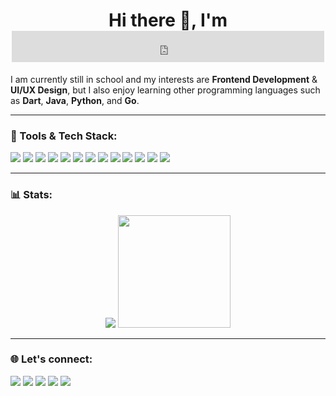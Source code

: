 <h1 align="center">
  Hi there 👋, I'm <a href="https://github.com/zfosix">
    <embed src="https://readme-typing-svg.herokuapp.com?font=Fira+Code&size=24&duration=3000&pause=1000&color=00F7FF&center=true&vCenter=true&width=500&lines=Fajar+Fauzian!;Frontend+Development;UI%2FUX+Designer;Passionate+about+Tech+%26+Code" 
           width="500" height="50" type="image/svg+xml">
  </a>
</h1>

I am currently still in school and my interests are **Frontend Development** & **UI/UX Design**, but I also enjoy learning other programming languages such as **Dart**, **Java**, **Python**, and **Go**.

---

### 🌟 Tools & Tech Stack:
<p>
    <img src="https://img.shields.io/badge/JavaScript-F7DF1E?logo=javascript&logoColor=black&style=flat" />
    <img src="https://img.shields.io/badge/PHP-777BB4?logo=php&logoColor=white&style=flat" />
    <img src="https://img.shields.io/badge/React-61DAFB?logo=react&logoColor=black&style=flat" />
    <img src="https://img.shields.io/badge/Vue.js-4FC08D?logo=vue.js&logoColor=white&style=flat" />
    <img src="https://img.shields.io/badge/Next.js-000000?logo=next.js&logoColor=white&style=flat" />
    <img src="https://img.shields.io/badge/Laravel-FF2D20?logo=laravel&logoColor=white&style=flat" />
    <img src="https://img.shields.io/badge/Node.js-339933?logo=node.js&logoColor=white&style=flat" />
    <img src="https://img.shields.io/badge/Bootstrap-7952B3?logo=bootstrap&logoColor=white&style=flat" />
    <img src="https://img.shields.io/badge/Tailwind%20CSS-06B6D4?logo=tailwindcss&logoColor=white&style=flat" />
    <img src="https://img.shields.io/badge/Material--UI-0081CB?logo=mui&logoColor=white&style=flat" />
    <img src="https://img.shields.io/badge/Sass-CC6699?logo=sass&logoColor=white&style=flat" />
    <img src="https://img.shields.io/badge/PostgreSQL-4169E1?logo=postgresql&logoColor=white&style=flat" />
    <img src="https://img.shields.io/badge/Figma-F24E1E?logo=figma&logoColor=white&style=flat" />
</p>

---

### 📊 Stats:
<p align="center">
    <img src="https://github-readme-stats.vercel.app/api?username=zfosix&hide=contribs,prs&show_icons=true&hide_border=true&title_color=00FFFF&text_color=A9F6FF&icon_color=00FFCC&bg_color=151515&theme=tokyonight" />
    <img src="https://github-readme-stats.vercel.app/api/top-langs/?username=zfosix&layout=compact&hide_border=true&title_color=00FFFF&text_color=A9F6FF&icon_color=00FFCC&bg_color=151515&theme=tokyonight" height=180 />
</p>

---

### 🌐 Let's connect:
<p>
    <a href="https://github.com/zfosix/" target="_blank"><img src="https://img.shields.io/badge/GitHub-181717?logo=github&logoColor=white&style=flat" /></a>
    <a href="https://www.linkedin.com/in/fajar-fauzian-153220277/" target="_blank"><img src="https://img.shields.io/badge/Fajar_Fauzian-30302f?style=flat&logo=linkedin" /></a>
    <a href="https://www.instagram.com/zfosix/" target="_blank"><img src="https://img.shields.io/badge/Instagram-E4405F?logo=instagram&logoColor=white&style=flat" /></a>
    <a href="https://x.com/zianscode" target="_blank"><img src="https://img.shields.io/badge/Twitter-1DA1F2?logo=twitter&logoColor=white&style=flat" /></a>
    <a href="https://discord.com/users/zfosix" target="_blank"><img src="https://img.shields.io/badge/Discord-5865F2?logo=discord&logoColor=white&style=flat" /></a>
</p>
